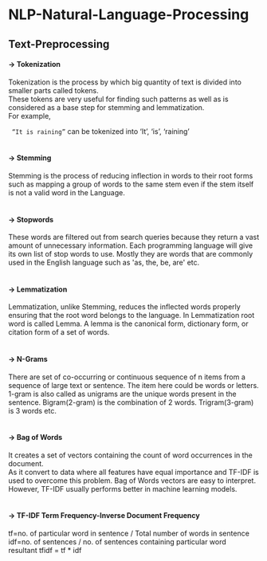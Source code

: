 # NLP-Natural-Language-Processing

## Text-Preprocessing
#### -> Tokenization 
  Tokenization is the process by which big quantity of text is divided into smaller parts called tokens. <br>
  These tokens are very useful for finding such patterns as well as is considered as a base step for stemming and lemmatization. <br>
  For example, <br>
  
  
  ``` “It is raining”``` can be tokenized into ‘It’, ‘is’, ‘raining’<br>
  <br>
#### -> Stemming 
Stemming is the process of reducing inflection in words to their root forms such as mapping a group of words to the same stem even if the stem itself is not a valid word in the Language. <br>
<br>
#### -> Stopwords
These words are filtered out from search queries because they return a vast amount of unnecessary information. Each programming language will give its own list of stop words to use. Mostly they are words that are commonly used in the English language such as 'as, the, be, are' etc.
<br>
<br>
#### -> Lemmatization
Lemmatization, unlike Stemming, reduces the inflected words properly ensuring that the root word belongs to the language. In Lemmatization root word is called Lemma. A lemma is the canonical form, dictionary form, or citation form of a set of words.
<br>
<br>

#### -> N-Grams
There are set of co-occurring or continuous sequence of n items from a sequence of large text or sentence. The item here could be words or letters.<br>
1-gram is also called as unigrams are the unique words present in the sentence. Bigram(2-gram) is the combination of 2 words. Trigram(3-gram) is 3 words etc.
<br>
<br>
#### -> Bag of Words
It creates a set of vectors containing the count of word occurrences in the document.<br>
As it convert to data where all features have equal importance and TF-IDF is used to overcome this problem.
Bag of Words vectors are easy to interpret. However, TF-IDF usually performs better in machine learning models.
<br>
<br>

#### -> TF-IDF Term Frequency-Inverse Document Frequency
tf=no. of particular word in sentence / Total number of words in sentence <br>
idf=no. of sentences / no. of sentences containing particular word <br>
resultant tfidf = tf * idf



